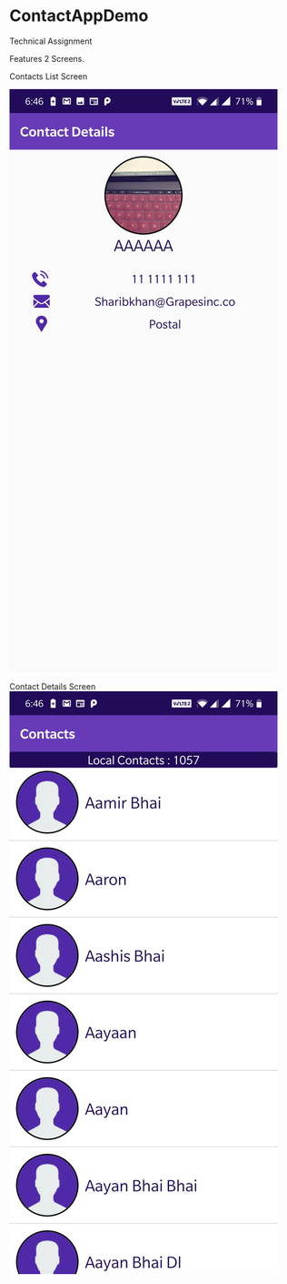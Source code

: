 # ContactAppDemo
Technical Assignment

Features 2 Screens.

Contacts List Screen

![Alt text](/ScreenShots/List.jpg)

Contact Details Screen
![Alt text](/ScreenShots/Details.jpg)


